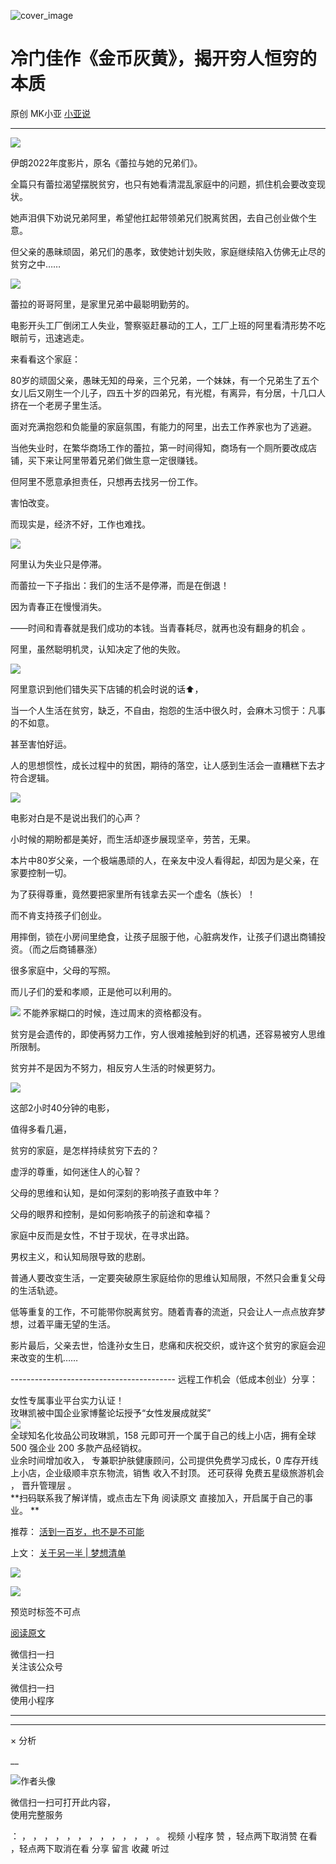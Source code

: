 ![cover_image](https://mmbiz.qpic.cn/mmbiz_jpg/A8SKDch4cJELuufiaoCphEnRpa6hI375LlN1Sw7uZt8OgVnjNNpibeNBEvgfKbqrP6FORE0ibTClycmsteErl3eYA/0?wx_fmt=jpeg)

#  冷门佳作《金币灰黄》，揭开穷人恒穷的本质

原创  MK小亚  [ 小亚说 ](javascript:void\(0\);)

__ _ _ _ _

![](https://mmbiz.qpic.cn/mmbiz_jpg/A8SKDch4cJELuufiaoCphEnRpa6hI375LbpRLPE8IFUEicLwsvDd79cDa4wOhbvjac5vpp6MQMjEf9VQxjwrB4kQ/640?wx_fmt=jpeg)

  

伊朗2022年度影片，原名《蕾拉与她的兄弟们》。

  

全篇只有蕾拉渴望摆脱贫穷，也只有她看清混乱家庭中的问题，抓住机会要改变现状。

  

她声泪俱下劝说兄弟阿里，希望他扛起带领弟兄们脱离贫困，去自己创业做个生意。

  

但父亲的愚昧顽固，弟兄们的愚孝，致使她计划失败，家庭继续陷入仿佛无止尽的贫穷之中……

  

![](https://mmbiz.qpic.cn/mmbiz_jpg/A8SKDch4cJELuufiaoCphEnRpa6hI375L16W3WSTbTW05u0K5XO1uzv0KFBobplAWxL9YEfUXhrCHNt9RaaoTcw/640?wx_fmt=jpeg)  

蕾拉的哥哥阿里，是家里兄弟中最聪明勤劳的。

  

电影开头工厂倒闭工人失业，警察驱赶暴动的工人，工厂上班的阿里看清形势不吃眼前亏，迅速逃走。

  

来看看这个家庭：

80岁的顽固父亲，愚昧无知的母亲，三个兄弟，一个妹妹，有一个兄弟生了五个女儿后又刚生一个儿子，四五十岁的四弟兄，有光棍，有离异，有分居，十几口人挤在一个老房子里生活。  

  

面对充满抱怨和负能量的家庭氛围，有能力的阿里，出去工作养家也为了逃避。

  

当他失业时，在繁华商场工作的蕾拉，第一时间得知，商场有一个厕所要改成店铺，买下来让阿里带着兄弟们做生意一定很赚钱。

  

但阿里不愿意承担责任，只想再去找另一份工作。

害怕改变。

而现实是，经济不好，工作也难找。

  

  

![](https://mmbiz.qpic.cn/mmbiz_jpg/A8SKDch4cJELuufiaoCphEnRpa6hI375LuNFyR616ibeSEbf9j88FibOGUje15AtOiaaLMbHvzzEOWh4V8MDb4UAOQ/640?wx_fmt=jpeg)

  

阿里认为失业只是停滞。

  

而蕾拉一下子指出：我们的生活不是停滞，而是在倒退！

  

因为青春正在慢慢消失。  

  

——时间和青春就是我们成功的本钱。当青春耗尽，就再也没有翻身的机会  。

  

阿里，虽然聪明机灵，认知决定了他的失败。

  

![](https://mmbiz.qpic.cn/mmbiz_jpg/A8SKDch4cJELuufiaoCphEnRpa6hI375LbggOkYkBEdOfnhuiaT4QvNnKkNuJBDhwEKjlPgFOsTicCiczRxurmTbPg/640?wx_fmt=jpeg)

  

阿里意识到他们错失买下店铺的机会时说的话⬆️，

  

当一个人生活在贫穷，缺乏，不自由，抱怨的生活中很久时，会麻木习惯于：凡事的不如意。

甚至害怕好运。

  

人的思想惯性，成长过程中的贫困，期待的落空，让人感到生活会一直糟糕下去才符合逻辑。

  

![](https://mmbiz.qpic.cn/mmbiz_jpg/A8SKDch4cJELuufiaoCphEnRpa6hI375LTX6xI3FOmuYlbY1z8gJmDkENIa5qpZaVwzqxaeYOjWia3Db7h2sxuXA/640?wx_fmt=jpeg)  

电影对白是不是说出我们的心声？

小时候的期盼都是美好，而生活却逐步展现坚辛，劳苦，无果。

  

本片中80岁父亲，一个极端愚顽的人，在亲友中没人看得起，却因为是父亲，在家要控制一切。

  

为了获得尊重，竟然要把家里所有钱拿去买一个虚名（族长）！

  

而不肯支持孩子们创业。

  

用摔倒，锁在小房间里绝食，让孩子屈服于他，心脏病发作，让孩子们退出商铺投资。（而之后商铺暴涨）

  

很多家庭中，父母的写照。

  

而儿子们的爱和孝顺，正是他可以利用的。

  

![](https://mmbiz.qpic.cn/mmbiz_jpg/A8SKDch4cJELuufiaoCphEnRpa6hI375LnPAJqSicNB6r4pMkNjTL5iaBF1FTXOzSCoIqJiakJicHZWibmyJkzPvwCkQ/640?wx_fmt=jpeg)
不能养家糊口的时候，连过周末的资格都没有。

  

贫穷是会遗传的，即使再努力工作，穷人很难接触到好的机遇，还容易被穷人思维所限制。

  

贫穷并不是因为不努力，相反穷人生活的时候更努力。

  

  

![](https://mmbiz.qpic.cn/mmbiz_jpg/A8SKDch4cJELuufiaoCphEnRpa6hI375Lh0mwYwr5b8PQRniby2tvv0dJ7bicWGJGAHofOhn7PXXLE1qKQoKeYoLg/640?wx_fmt=jpeg)

  

这部2小时40分钟的电影，

值得多看几遍，

  

贫穷的家庭，是怎样持续贫穷下去的？

  

虚浮的尊重，如何迷住人的心智？

  

父母的思维和认知，是如何深刻的影响孩子直致中年？

  

父母的眼界和控制，是如何影响孩子的前途和幸福？

  

家庭中反而是女性，不甘于现状，在寻求出路。  

男权主义，和认知局限导致的悲剧。

  

普通人要改变生活，一定要突破原生家庭给你的思维认知局限，不然只会重复父母的生活轨迹。

  

低等重复的工作，不可能带你脱离贫穷。随着青春的流逝，只会让人一点点放弃梦想，过着平庸无望的生活。

  

影片最后，父亲去世，恰逢孙女生日，悲痛和庆祝交织，或许这个贫穷的家庭会迎来改变的生机……

  

  

  

\-----------------------------------------  远程工作机会（低成本创业）分享：  
  
女性专属事业平台实力认证！  
玫琳凯被中国企业家博鳌论坛授予“女性发展成就奖”  
![](https://mmbiz.qpic.cn/mmbiz_jpg/A8SKDch4cJGnR41I5Dl9IuwiaHYx7825mM68DLlh5rkkJ0CicfyzASagdMUEZ2pNCZs13Ng5n6ehtuiaW1YJrziaHQ/640?wx_fmt=jpeg)  
全球知名化妆品公司玫琳凯，158 元即可开一个属于自己的线上小店，拥有全球 500 强企业 200 多款产品经销权。  
业余时间增加收入，  专兼职护肤健康顾问，公司提供免费学习成长，0 库存开线上小店，企业级顺丰京东物流，销售  收入不封顶。  还可获得
免费五星级旅游机会  ，  晋升管理层  。  
**扫码联系我了解详情，或点击左下角 阅读原文  直接加入，开启属于自己的事业。 **  
  

推荐： [ 活到一百岁，也不是不可能
](http://mp.weixin.qq.com/s?__biz=MzUxNDAwNTk0MQ==&mid=2247483704&idx=1&sn=dfbbe1321750ce81b34879745eea796b&chksm=f94dcfe2ce3a46f4d523630b552fa2c792af6b85392f0f7001b73b2629da0756981ddc719b0c&scene=21#wechat_redirect)  

上文： [ 关于另一半 | 梦想清单
](https://mp.weixin.qq.com/s?__biz=MzUxNDAwNTk0MQ==&mid=2247483894&idx=1&sn=25f8a0e9bd3f96dafb093d9d0ed82e96&chksm=f94dcf2cce3a463aa779edecf27544e4fa935148456d1972fd2cb3c87cb8a654833652d94f56&token=1279964396&lang=zh_CN&scene=21#wechat_redirect)

![](https://mmbiz.qpic.cn/mmbiz_gif/b96CibCt70iaZ7Bia3Wm91cEuWhERXfCYjTia9tf7aMjVBNRETSa2NpGjCV6tyNvgCLos8LBgwEgxcwaIw8zdOsG7A/640?wx_fmt=gif)

![](https://mmbiz.qpic.cn/mmbiz_jpg/A8SKDch4cJEicCnqTxiatgGquhIicZ1wJ1Dth5YOOzoYV7U4N3HmiaO0vVAzjOpBVdtF0gnL632Fc7HqiaDmgveQDEw/640?wx_fmt=jpeg)

  

预览时标签不可点

[ 阅读原文 ](javascript:;)

微信扫一扫  
关注该公众号



微信扫一扫  
使用小程序

****



****



×  分析

__

![作者头像](http://mmbiz.qpic.cn/mmbiz_png/A8SKDch4cJE0KicTMyrVCx3VLqEgic5sJ1V5QeGZTibG9GLZlSCXSj5ByXNkib5PBrZVMkI41KKxgwE1K9gfypUeRg/0?wx_fmt=png)

微信扫一扫可打开此内容，  
使用完整服务

：  ，  ，  ，  ，  ，  ，  ，  ，  ，  ，  ，  ，  。  视频  小程序  赞  ，轻点两下取消赞  在看  ，轻点两下取消在看
分享  留言  收藏  听过

